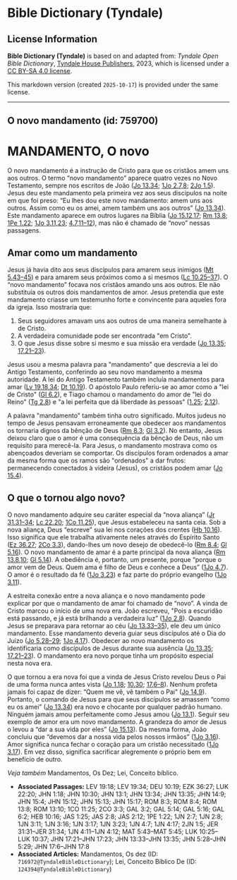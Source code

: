 # Bible Dictionary (Tyndale)

## License Information

**Bible Dictionary (Tyndale)** is based on and adapted from: _Tyndale Open Bible Dictionary_, [Tyndale House Publishers](https://tyndaleopenresources.com/), 2023, which is licensed under a [CC BY-SA 4.0 license](https://creativecommons.org/licenses/by-sa/4.0/legalcode.en).

This markdown version (created `2025-10-17`) is provided under the same license.



--------------------------------

## O novo mandamento (id: 759700)

MANDAMENTO, O novo
==================

O novo mandamento é a instrução de Cristo para que os cristãos amem uns aos outros. O termo “novo mandamento” aparece quatro vezes no Novo Testamento, sempre nos escritos de João ([Jo 13\.34](https://ref.ly/John13:34); [1Jo 2\.7,8](https://ref.ly/1John2:7); [2Jo 1\.5](https://ref.ly/2John1:5)). Jesus deu este mandamento pela primeira vez aos seus discípulos na noite em que foi preso: “Eu lhes dou este novo mandamento: amem uns aos outros. Assim como eu os amei, amem também uns aos outros” ([Jo 13\.34](https://ref.ly/John13:34)). Este mandamento aparece em outros lugares na Bíblia ([Jo 15\.12,17](https://ref.ly/John15:12); [Rm 13\.8](https://ref.ly/Rom13:8); [1Pe 1\.22](https://ref.ly/1Pet1:22); [1Jo 3\.11,23](https://ref.ly/1John3:11); [4\.7,11–12](https://ref.ly/1John4:7)), mas não é chamado de “novo” nessas passagens.

Amar como um mandamento
-----------------------

Jesus já havia dito aos seus discípulos para amarem seus inimigos ([Mt 5\.43–45](https://ref.ly/Matt5:43-Matt5:45)) e para amarem seus próximos como a si mesmos ([Lc 10\.25–37](https://ref.ly/Luke10:25-Luke10:37)). O “novo mandamento” focava nos cristãos amando uns aos outros. Ele não substituía os outros dois mandamentos de amor. Jesus pretendia que este mandamento criasse um testemunho forte e convincente para aqueles fora da igreja. Isso mostraria que:

1. Seus seguidores amavam uns aos outros de uma maneira semelhante à de Cristo.
2. A verdadeira comunidade pode ser encontrada "em Cristo".
3. O que Jesus disse sobre si mesmo e sua missão era verdade ([Jo 13\.35](https://ref.ly/John13:35); [17\.21–23](https://ref.ly/John17:21-John17:23)).

Jesus usou a mesma palavra para "mandamento" que descrevia a lei do Antigo Testamento, conferindo ao seu novo mandamento a mesma autoridade. A lei do Antigo Testamento também incluía mandamentos para amar ([Lv 19\.18,34](https://ref.ly/Lev19:18); [Dt 10\.19](https://ref.ly/Deut10:19)). O apóstolo Paulo referiu\-se ao amor como a "lei de Cristo" ([Gl 6\.2](https://ref.ly/Gal6:2)), e Tiago chamou o mandamento do amor de "lei do Reino" ([Tg 2\.8](https://ref.ly/Jas2:8)) e "a lei perfeita que dá liberdade às pessoas" ([1\.25](https://ref.ly/Jas1:25); [2\.12](https://ref.ly/Jas2:12)).

A palavra "mandamento" também tinha outro significado. Muitos judeus no tempo de Jesus pensavam erroneamente que obedecer aos mandamentos os tornaria dignos da bênção de Deus ([Rm 8\.3](https://ref.ly/Rom8:3); [Gl 3\.2](https://ref.ly/Gal3:2)). No entanto, Jesus deixou claro que o amor é uma consequência da bênção de Deus, não um requisito para merecê\-la. Para Jesus, o mandamento mostrava como os abençoados deveriam se comportar. Os discípulos foram ordenados a amar da mesma forma que os ramos são "ordenados" a dar frutos: permanecendo conectados à videira (Jesus), os cristãos podem amar ([Jo 15\.4](https://ref.ly/John15:4)).

O que o tornou algo novo?
-------------------------

O novo mandamento adquire seu caráter especial da “nova aliança” ([Jr 31\.31–34](https://ref.ly/Jer31:31-Jer31:34); [Lc 22\.20](https://ref.ly/Luke22:20); [1Co 11\.25](https://ref.ly/1Cor11:25)), que Jesus estabeleceu na santa ceia. Sob a nova aliança, Deus “escreve” sua lei nos corações dos crentes ([Hb 10\.16](https://ref.ly/Heb10:16)). Isso significa que ele trabalha ativamente neles através do Espírito Santo ([Ez 36\.27](https://ref.ly/Ezek36:27); [2Co 3\.3](https://ref.ly/2Cor3:3)), dando\-lhes um novo desejo de obedecê\-lo ([Rm 8\.4](https://ref.ly/Rom8:4); [Gl 5\.16](https://ref.ly/Gal5:16)). O novo mandamento de amar é a parte principal da nova aliança ([Rm 13\.8,10](https://ref.ly/Rom13:8); [Gl 5\.14](https://ref.ly/Gal5:14)). A obediência é, portanto, um presente, porque “porque o amor vem de Deus. Quem ama é filho de Deus e conhece a Deus” ([1Jo 4\.7](https://ref.ly/1John4:7)). O amor é o resultado da fé ([1Jo 3\.23](https://ref.ly/1John3:23)) e faz parte do próprio evangelho ([1Jo 3\.11](https://ref.ly/1John3:11)).

A estreita conexão entre a nova aliança e o novo mandamento pode explicar por que o mandamento de amar foi chamado de “novo”. A vinda de Cristo marcou o início de uma nova era. João escreveu, "Pois a escuridão está passando, e já está brilhando a verdadeira luz” ([1Jo 2\.8](https://ref.ly/1John2:8)). Quando Jesus se preparava para retornar ao céu ([Jo 13\.33–35](https://ref.ly/John13:33-John13:35)), ele deu um único mandamento. Esse mandamento deveria guiar seus discípulos até o Dia do Juízo ([Jo 5\.28–29](https://ref.ly/John5:28-John5:29); [1Jo 4\.17](https://ref.ly/1John4:17)). Obedecer ao novo mandamento os identificaria como discípulos de Jesus durante sua ausência ([Jo 13\.35](https://ref.ly/John13:35); [17\.21–23](https://ref.ly/John17:21-John17:23)). O mandamento era novo porque tinha um propósito especial nesta nova era.

O que tornou a era nova foi que a vinda de Jesus Cristo revelou Deus o Pai de uma forma nunca antes vista ([Jo 1\.18](https://ref.ly/John1:18); [10\.30](https://ref.ly/John10:30); [17\.6–8](https://ref.ly/John17:6-John17:8)). Nenhum profeta jamais foi capaz de dizer: “Quem me vê, vê também o Pai” ([Jo 14\.9](https://ref.ly/John14:9)). Portanto, o comando de Jesus para que seus discípulos se amassem “como eu os amei” ([Jo 13\.34](https://ref.ly/John13:34)) era novo e chocante por qualquer padrão humano. Ninguém jamais amou perfeitamente como Jesus amou ([Jo 13\.1](https://ref.ly/John13:1)). Seguir seu exemplo de amor era um novo mandamento. A grandeza do amor de Jesus o levou a “dar a sua vida por eles” ([Jo 15\.13](https://ref.ly/John15:13)). Da mesma forma, João concluiu que “devemos dar a nossa vida pelos nossos irmãos” ([1Jo 3\.16](https://ref.ly/1John3:16)). Amor significa nunca fechar o coração para um cristão necessitado ([1Jo 3\.17](https://ref.ly/1John3:17)). Em vez disso, significa sacrificar alegremente o próprio bem em benefício de outro.

*Veja também* Mandamentos, Os Dez; Lei, Conceito bíblico.

* **Associated Passages:** LEV 19:18; LEV 19:34; DEU 10:19; EZK 36:27; LUK 22:20; JHN 1:18; JHN 10:30; JHN 13:1; JHN 13:34; JHN 13:35; JHN 14:9; JHN 15:4; JHN 15:12; JHN 15:13; JHN 15:17; ROM 8:3; ROM 8:4; ROM 13:8; ROM 13:10; 1CO 11:25; 2CO 3:3; GAL 3:2; GAL 5:14; GAL 5:16; GAL 6:2; HEB 10:16; JAS 1:25; JAS 2:8; JAS 2:12; 1PE 1:22; 1JN 2:7; 1JN 2:8; 1JN 3:11; 1JN 3:16; 1JN 3:17; 1JN 3:23; 1JN 4:7; 1JN 4:17; 2JN 1:5; JER 31:31–JER 31:34; 1JN 4:11–1JN 4:12; MAT 5:43–MAT 5:45; LUK 10:25–LUK 10:37; JHN 17:21–JHN 17:23; JHN 13:33–JHN 13:35; JHN 5:28–JHN 5:29; JHN 17:6–JHN 17:8
* **Associated Articles:** Mandamentos, Os dez (ID: `716972@TyndaleBibleDictionary`); Lei, Conceito Bíblico De (ID: `124394@TyndaleBibleDictionary`)

